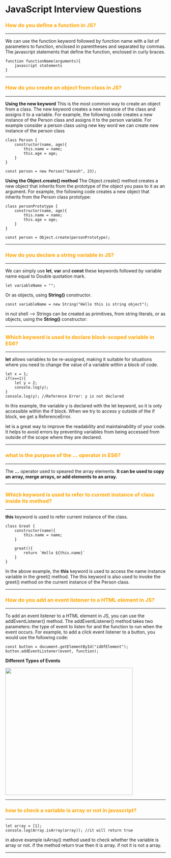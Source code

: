 # JavaScript Interview Questions
### <span style="color:orange">How do you define a function in JS?</span>
---
We can use the function keyword followed by function name with a list of parameters to function, enclosed in parentheses and separated by commas. The javascript statements that define the function, enclosed in curly braces.

```
function functionName(arguments){
    javascript statements
}
```
--- 
### <span style="color:orange">How do you create an object from class in JS?</span>
---
**Using the new keyword** This is the most common way to create an object from a class. The new keyword creates a new instance of the class and assigns it to a variable. For example, the following code creates a new instance of the Person class and assigns it to the person variable. For example consider a person class using new key word we can create new instance of the person class

```
class Person {
    constructor(name, age){
        this.name = name;
        this.age = age;
    }
}

const person = new Person("Ganesh", 23);
```
**Using the Object.create() method** The Object.create() method creates a new object that inherits from the prototype of the object you pass to it as an argument. For example, the following code creates a new object that inherits from the Person class prototype:

```
class personPrototype {
    constructor(name, age){
        this.name = name;
        this.age = age;
    }
}

const person = Object.create(personPrototype);
```
---

### <span style="color:orange">How do you declare a string variable in JS?</span>
---
We can simply use **let**, **var** and **const** these keywords followed by variable name equal to Double quotation mark.

```
let variableName = "";
```
Or as objects, using **String()** constructor.

```
const variableName = new String("Hello this is string object");
```
in nut shell --> Strings can be created as primitives, from string literals, or as objects, using the **String()** constructor:

---

### <span style="color:orange">Which keyword is used to declare block-scoped variable in ES6?</span>
---
**let** allows variables to be re-assigned, making it suitable for situations where you need to change the value of a variable within a block of code.
```
let x = 1;
if(x==1){
    let y = 2;
    console.log(y); 
}
console.log(y); //Reference Error: y is not declared
```
In this example, the variable y is declared with the let keyword, so it is only accessible within the if block. When we try to access y outside of the if block, we get a ReferenceError.

let is a great way to improve the readability and maintainability of your code. It helps to avoid errors by preventing variables from being accessed from outside of the scope where they are declared.

---
### <span style="color:orange">what is the purpose of the ... operator in ES6?</span>
---
The **...** operator used to speared the array elements. **It can be used to copy an array, merge arrays, or add elements to an array.** 

---
### <span style="color:orange">Which keyword is used to refer to current instance of class inside its method?</span>
---

**this** keyword is used to refer current instance of the class.

```
class Great {
    constructor(name){
        this.name = name;
    }

    great(){
        return `Hello ${this.name}`
    }
}
```
In the above example, the **this** keyword is used to access the name instance variable in the greet() method. The this keyword is also used to invoke the greet() method on the current instance of the Person class. 

---
### <span style="color:orange">How do you add an event listener to a HTML element in JS?</span>
---
To add an event listener to a HTML element in JS, you can use the addEventListener() method. The addEventListener() method takes two parameters: the type of event to listen for and the function to run when the event occurs.
For example, to add a click event listener to a button, you would use the following code:
```
const button = document.getElementById("idOfElement");
button.addEventListener(event, function);
```
**Different Types of Events**

[<img src="./images/eventListenerTypes.png" width="400"/>](./images/eventListenerTypes.png)

---

### <span style="color:orange">how to check a variable is array or not in javascript?</span>

---
```
let array = [1];
console.log(Array.isArray(array)); //it will return true
```
in above example isArray() method used to check whether the variable is array or not.
if the method return true then it is array.
if not it is not a array.

---
